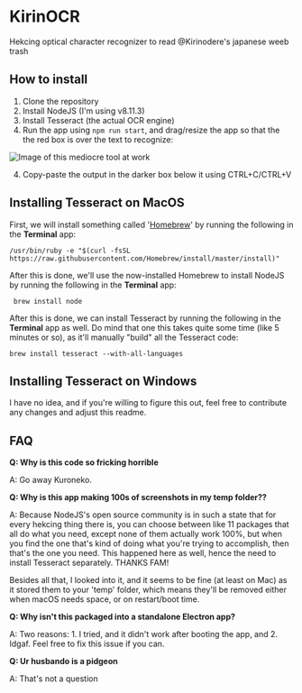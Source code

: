 # KirinOCR
Hekcing optical character recognizer to read @Kirinodere's japanese weeb trash

## How to install
1. Clone the repository
2. Install NodeJS (I'm using v8.11.3)
2. Install Tesseract (the actual OCR engine)
3. Run the app using `npm run start`, and drag/resize the app so that the the red box is over the text to recognize:

![Image of this mediocre tool at work](https://i.imgur.com/zZBkLzC.png)

4. Copy-paste the output in the darker box below it using CTRL+C/CTRL+V


## Installing Tesseract on MacOS

First, we will install something called '[Homebrew](https://brew.sh)' by running the following in the **Terminal** app:

```/usr/bin/ruby -e "$(curl -fsSL https://raw.githubusercontent.com/Homebrew/install/master/install)"```

After this is done, we'll use the now-installed Homebrew to install NodeJS by running the following in the **Terminal** app:

``` brew install node```

After this is done, we can install Tesseract by running the following in the **Terminal** app as well.
Do mind that one this takes quite some time (like 5 minutes or so), as it'll manually "build" all the Tesseract code:

```brew install tesseract --with-all-languages```

## Installing Tesseract on Windows

I have no idea, and if you're willing to figure this out, feel free to contribute any changes and adjust this readme.

## FAQ

**Q: Why is this code so fricking horrible**

A: Go away Kuroneko.

**Q: Why is this app making 100s of screenshots in my temp folder??**

A: Because NodeJS's open source community is in such a state that for every hekcing thing there is, 
you can choose between like 11 packages that all do what you need, except none of them actually work 100%, 
but when you find the one that's kind of doing what you're trying to accomplish, then that's the one you need.
This happened here as well, hence the need to install Tesseract separately. THANKS FAM!

Besides all that, I looked into it, and it seems to be fine (at least on Mac) as it stored them to your 'temp' folder,
which means they'll be removed either when macOS needs space, or on restart/boot time.

**Q: Why isn't this packaged into a standalone Electron app?**

A: Two reasons: 1. I tried, and it didn't work after booting the app, and 2. Idgaf. Feel free to fix this issue if you can.

**Q: Ur husbando is a pidgeon**

A: That's not a question
